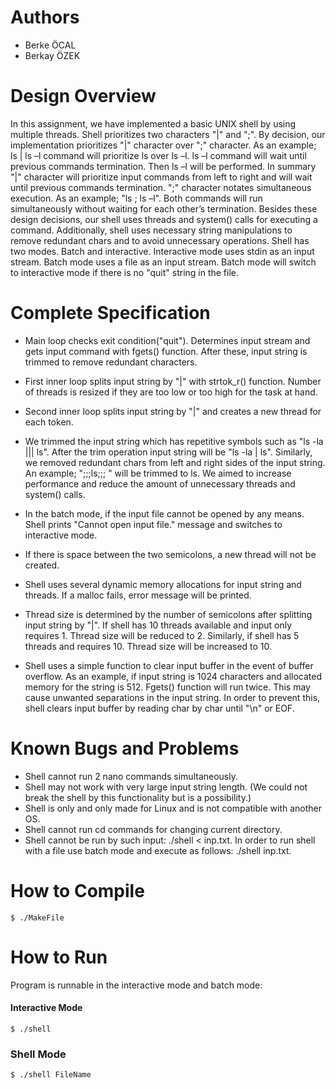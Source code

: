 # Authors
- Berke ÖCAL
- Berkay ÖZEK

# Design Overview
In this assignment, we have implemented a basic UNIX shell by using multiple threads. Shell prioritizes two characters "|" and ";". By decision, our implementation prioritizes "|" character over ";" character. As an example; ls | ls –l command will prioritize ls over ls –l. ls –l command will wait until previous commands termination. Then ls –l will be performed. In summary "|" character will prioritize input commands from left to right and will wait until previous commands termination. ";" character notates simultaneous execution. As an example; "ls ; ls –l". Both commands will run simultaneously without waiting for each other’s termination. Besides these design decisions, our shell uses threads and system() calls for executing a command. Additionally, shell uses necessary string manipulations to remove redundant chars and to avoid unnecessary operations. Shell has two modes. Batch and interactive. Interactive mode uses stdin as an input stream. Batch mode uses a file as an input stream. Batch mode will switch to interactive mode if there is no "quit" string in the file.

# Complete Specification
- Main loop checks exit condition("quit"). Determines input stream and gets input command with fgets() function. After these, input string is trimmed to remove redundant characters.

- First inner loop splits input string by "|" with strtok_r() function. Number of threads is resized if they are too low or too high for the task at hand.

- Second inner loop splits input string by "|" and creates a new thread for each token.

- We trimmed the input string which has repetitive symbols such as       "ls -la ||| ls". After the trim operation input string will be "ls -la | ls". Similarly, we removed redundant chars from left and right sides of the 
input string. An example; ";;;ls;;; " will be trimmed to ls. We aimed to increase performance and reduce the amount of unnecessary threads and system() calls. 

- In the batch mode, if the input file cannot be opened by any means. Shell prints "Cannot open input file." message and switches to interactive mode.

- If there is space between the two semicolons, a new thread will not be created.

- Shell uses several dynamic memory allocations for input string and threads. If a malloc fails, error message will be printed. 

- Thread size is determined by the number of semicolons after splitting input string by "|". If shell has 10 threads available and input only requires 1. Thread size will be reduced to 2. Similarly, if shell has 5 threads and requires 10. Thread size will be increased to 10.

- Shell uses a simple function to clear input buffer in the event of buffer overflow. As an example, if input string is 1024 characters and allocated memory for the string is 512. Fgets() function will run twice. This may cause unwanted separations in the input string. In order to prevent this, shell clears input buffer by reading char by char until "\n" or EOF.  

# Known Bugs and Problems
- Shell cannot run 2 nano commands simultaneously.
- Shell may not work with very large input string length. (We could not break the shell by this functionality but is a possibility.)
- Shell is only and only made for Linux and is not compatible with another OS. 
- Shell cannot run cd commands for changing current directory.
- Shell cannot be run by such input: ./shell < inp.txt. In order to run shell with a file use batch mode and execute as follows: ./shell inp.txt.


# How to Compile
`$ ./MakeFile`

# How to Run
Program is runnable in the interactive mode and batch mode:

#### Interactive Mode
  `$ ./shell`

### Shell Mode
  `$ ./shell FileName`
